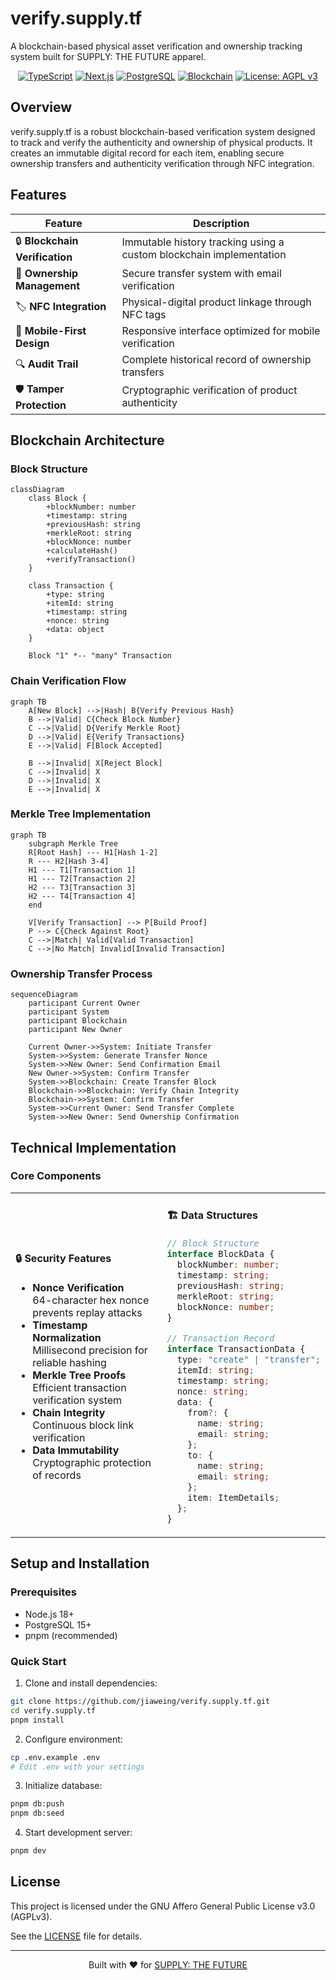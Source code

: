 # verify.supply.tf

A blockchain-based physical asset verification and ownership tracking system built for SUPPLY: THE FUTURE apparel.

<div align="center">

[![TypeScript](https://img.shields.io/badge/TypeScript-007ACC?style=for-the-badge&logo=typescript&logoColor=white)](https://www.typescriptlang.org/)
[![Next.js](https://img.shields.io/badge/Next.js-black?style=for-the-badge&logo=next.js&logoColor=white)](https://nextjs.org/)
[![PostgreSQL](https://img.shields.io/badge/PostgreSQL-316192?style=for-the-badge&logo=postgresql&logoColor=white)](https://www.postgresql.org/)
[![Blockchain](https://img.shields.io/badge/Blockchain-121D33?style=for-the-badge&logo=blockchain.com&logoColor=white)](https://blockchain.com)
[![License: AGPL v3](https://img.shields.io/badge/License-AGPL_v3-blue.svg?style=for-the-badge)](https://www.gnu.org/licenses/agpl-3.0)

</div>

## Overview

verify.supply.tf is a robust blockchain-based verification system designed to track and verify the authenticity and ownership of physical products. It creates an immutable digital record for each item, enabling secure ownership transfers and authenticity verification through NFC integration.

## Features

| Feature                        | Description                                                         |
| ------------------------------ | ------------------------------------------------------------------- |
| 🔒 **Blockchain Verification** | Immutable history tracking using a custom blockchain implementation |
| 👤 **Ownership Management**    | Secure transfer system with email verification                      |
| 🏷️ **NFC Integration**         | Physical-digital product linkage through NFC tags                   |
| 📱 **Mobile-First Design**     | Responsive interface optimized for mobile verification              |
| 🔍 **Audit Trail**             | Complete historical record of ownership transfers                   |
| 🛡️ **Tamper Protection**       | Cryptographic verification of product authenticity                  |

## Blockchain Architecture

### Block Structure

```mermaid
classDiagram
    class Block {
        +blockNumber: number
        +timestamp: string
        +previousHash: string
        +merkleRoot: string
        +blockNonce: number
        +calculateHash()
        +verifyTransaction()
    }

    class Transaction {
        +type: string
        +itemId: string
        +timestamp: string
        +nonce: string
        +data: object
    }

    Block "1" *-- "many" Transaction
```

### Chain Verification Flow

```mermaid
graph TB
    A[New Block] -->|Hash| B{Verify Previous Hash}
    B -->|Valid| C{Check Block Number}
    C -->|Valid| D{Verify Merkle Root}
    D -->|Valid| E{Verify Transactions}
    E -->|Valid| F[Block Accepted]

    B -->|Invalid| X[Reject Block]
    C -->|Invalid| X
    D -->|Invalid| X
    E -->|Invalid| X
```

### Merkle Tree Implementation

```mermaid
graph TB
    subgraph Merkle Tree
    R[Root Hash] --- H1[Hash 1-2]
    R --- H2[Hash 3-4]
    H1 --- T1[Transaction 1]
    H1 --- T2[Transaction 2]
    H2 --- T3[Transaction 3]
    H2 --- T4[Transaction 4]
    end

    V[Verify Transaction] --> P[Build Proof]
    P --> C{Check Against Root}
    C -->|Match| Valid[Valid Transaction]
    C -->|No Match| Invalid[Invalid Transaction]
```

### Ownership Transfer Process

```mermaid
sequenceDiagram
    participant Current Owner
    participant System
    participant Blockchain
    participant New Owner

    Current Owner->>System: Initiate Transfer
    System->>System: Generate Transfer Nonce
    System->>New Owner: Send Confirmation Email
    New Owner->>System: Confirm Transfer
    System->>Blockchain: Create Transfer Block
    Blockchain->>Blockchain: Verify Chain Integrity
    Blockchain->>System: Confirm Transfer
    System->>Current Owner: Send Transfer Complete
    System->>New Owner: Send Ownership Confirmation
```

## Technical Implementation

### Core Components

<table>
<tr>
<td width="50%">

#### 🔒 Security Features

- **Nonce Verification**  
  64-character hex nonce prevents replay attacks
- **Timestamp Normalization**  
  Millisecond precision for reliable hashing
- **Merkle Tree Proofs**  
  Efficient transaction verification system
- **Chain Integrity**  
  Continuous block link verification
- **Data Immutability**  
  Cryptographic protection of records

</td>
<td width="50%">

#### 🏗️ Data Structures

```typescript
// Block Structure
interface BlockData {
  blockNumber: number;
  timestamp: string;
  previousHash: string;
  merkleRoot: string;
  blockNonce: number;
}

// Transaction Record
interface TransactionData {
  type: "create" | "transfer";
  itemId: string;
  timestamp: string;
  nonce: string;
  data: {
    from?: {
      name: string;
      email: string;
    };
    to: {
      name: string;
      email: string;
    };
    item: ItemDetails;
  };
}
```

</td>
</tr>
</table>

## Setup and Installation

### Prerequisites

- Node.js 18+
- PostgreSQL 15+
- pnpm (recommended)

### Quick Start

1. Clone and install dependencies:

```bash
git clone https://github.com/jiaweing/verify.supply.tf.git
cd verify.supply.tf
pnpm install
```

2. Configure environment:

```bash
cp .env.example .env
# Edit .env with your settings
```

3. Initialize database:

```bash
pnpm db:push
pnpm db:seed
```

4. Start development server:

```bash
pnpm dev
```

## License

This project is licensed under the GNU Affero General Public License v3.0 (AGPLv3).

See the [LICENSE](LICENSE) file for details.

---

<div align="center">

Built with ❤️ for <a href="https://supply.tf">SUPPLY: THE FUTURE</a>

</div>
